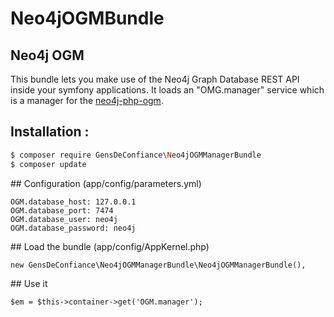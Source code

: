# Neo4jOGMBundle


## Neo4j OGM

This bundle lets you make use of the Neo4j Graph Database REST API inside your symfony applications.
It loads an "OMG.manager" service which is a manager for the [neo4j-php-ogm](https://github.com/graphaware/neo4j-php-ogm).

## Installation :
``` bash
$ composer require GensDeConfiance\Neo4jOGMManagerBundle
$ composer update
```

## Configuration (app/config/parameters.yml)
````
OGM.database_host: 127.0.0.1
OGM.database_port: 7474
OGM.database_user: neo4j
OGM.database_password: neo4j
````

## Load the bundle (app/config/AppKernel.php)
````
new GensDeConfiance\Neo4jOGMManagerBundle\Neo4jOGMManagerBundle(),
````

## Use it
````
$em = $this->container->get('OGM.manager');
````
